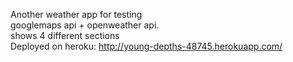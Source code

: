 Another weather app for testing</br>
googlemaps api + openweather api.  </br>
shows 4 different sections </br>
Deployed on heroku: http://young-depths-48745.herokuapp.com/
